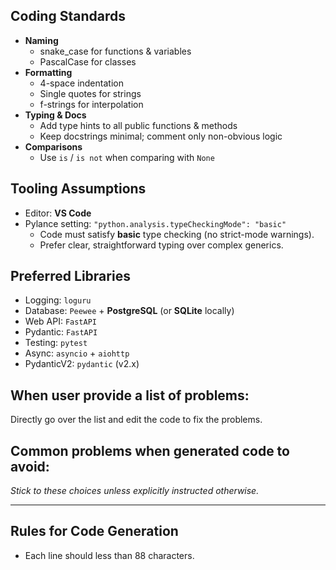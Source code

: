 ## Coding Standards
- **Naming**
  - snake_case for functions & variables
  - PascalCase for classes
- **Formatting**
  - 4-space indentation
  - Single quotes for strings
  - f-strings for interpolation
- **Typing & Docs**
  - Add type hints to all public functions & methods
  - Keep docstrings minimal; comment only non-obvious logic
- **Comparisons**
  - Use `is` / `is not` when comparing with `None`

## Tooling Assumptions
- Editor: **VS Code**
- Pylance setting: `"python.analysis.typeCheckingMode": "basic"`
  - Code must satisfy **basic** type checking (no strict-mode warnings).
  - Prefer clear, straightforward typing over complex generics.

## Preferred Libraries
- Logging: `loguru`
- Database: `Peewee` + **PostgreSQL** (or **SQLite** locally)
- Web API: `FastAPI`
- Pydantic: `FastAPI`
- Testing: `pytest`
- Async: `asyncio` + `aiohttp`
- PydanticV2: `pydantic` (v2.x)
## When user provide a list of problems:
Directly go over the list and edit the code to fix the problems.

## Common problems when generated code to avoid:
*Stick to these choices unless explicitly instructed otherwise.*

---

## Rules for Code Generation

- Each line should less than 88 characters.
